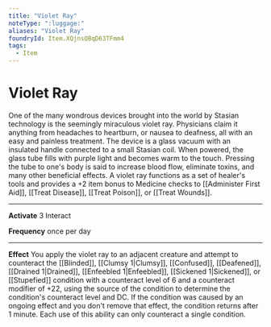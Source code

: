 ```yaml
---
title: "Violet Ray"
noteType: ":luggage:"
aliases: "Violet Ray"
foundryId: Item.XQjnsQBqD63TFmm4
tags:
  - Item
---
```


# Violet Ray

One of the many wondrous devices brought into the world by Stasian technology is the seemingly miraculous violet ray. Physicians claim it anything from headaches to heartburn, or nausea to deafness, all with an easy and painless treatment. The device is a glass vacuum with an insulated handle connected to a small Stasian coil. When powered, the glass tube fills with purple light and becomes warm to the touch. Pressing the tube to one's body is said to increase blood flow, eliminate toxins, and many other beneficial effects. A violet ray functions as a set of healer's tools and provides a +2 item bonus to Medicine checks to [[Administer First Aid]], [[Treat Disease]], [[Treat Poison]], or [[Treat Wounds]].

* * *

**Activate** 3 Interact

**Frequency** once per day

* * *

**Effect** You apply the violet ray to an adjacent creature and attempt to counteract the [[Blinded]], [[Clumsy 1|Clumsy]], [[Confused]], [[Deafened]], [[Drained 1|Drained]], [[Enfeebled 1|Enfeebled]], [[Sickened 1|Sickened]], or [[Stupefied]] condition with a counteract level of 6 and a counteract modifier of +22, using the source of the condition to determine the condition's counteract level and DC. If the condition was caused by an ongoing effect and you don't remove that effect, the condition returns after 1 minute. Each use of this ability can only counteract a single condition.
